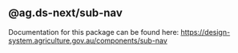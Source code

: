 ## @ag.ds-next/sub-nav

Documentation for this package can be found here: https://design-system.agriculture.gov.au/components/sub-nav
